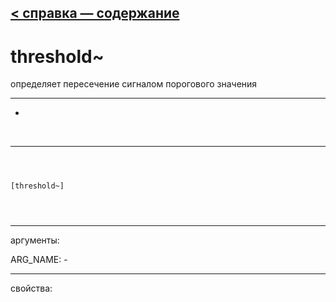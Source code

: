 [< справка — содержание](index.html)
---

# threshold~


определяет пересечение сигналом порогового значения

---

-
<br>


---


```



[threshold~]


            
```

---
аргументы:

ARG_NAME: -<br>

---
свойства:


